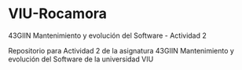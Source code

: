 # VIU-Rocamora
43GIIN Mantenimiento y evolución del Software - Actividad 2

Repositorio para Actividad 2 de la asignatura 43GIIN Mantenimiento y evolución del Software de la universidad VIU
